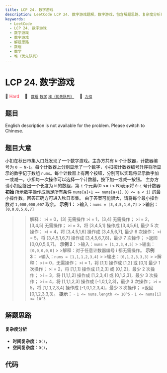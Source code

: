 ```yaml
---
title: LCP 24. 数字游戏
description: LeetCode LCP 24. 数字游戏题解，数字游戏，包含解题思路、复杂度分析以及完整的 JavaScript 代码实现。
keywords:
  - LeetCode
  - LCP 24. 数字游戏
  - 数字游戏
  - 数字游戏
  - 解题思路
  - 数组
  - 数学
  - 堆（优先队列）
---
```


# LCP 24. 数字游戏

🔴 <font color=#ff334b>Hard</font>&emsp; 🔖&ensp; [`数组`](/tag/array.md) [`数学`](/tag/math.md) [`堆（优先队列）`](/tag/heap-priority-queue.md)&emsp; 🔗&ensp;[`力扣`](https://leetcode.cn/problems/5TxKeK)

## 题目

English description is not available for the problem. Please switch to
Chinese.


## 题目大意

小扣在秋日市集入口处发现了一个数字游戏。主办方共有 `N` 个计数器，计数器编号为 `0 ~
N-1`。每个计数器上分别显示了一个数字，小扣按计数器编号升序将所显示的数字记于数组
`nums`。每个计数器上有两个按钮，分别可以实现将显示数字加一或减一。小扣每一次操作可以选择一个计数器，按下加一或减一按钮。 主办方请小扣回答出一个长度为
`N` 的数组，第 `i` 个元素(0 <= i < N)表示将 `0~i` 号计数器 **初始** 所示数字操作成满足所有条件 `nums[a]+1 ==
nums[a+1],(0 <= a < i)` 的最小操作数。回答正确方可进入秋日市集。 由于答案可能很大，请将每个最小操作数对
`1,000,000,007` 取余。 **示例 1：** >输入：`nums = [3,4,5,1,6,7]` > >输出：`[0,0,0,5,6,7]`
> >解释： >i = 0，[3] 无需操作 >i = 1，[3,4] 无需操作； >i = 2，[3,4,5] 无需操作； >i = 3，将
[3,4,5,1] 操作成 [3,4,5,6], 最少 5 次操作； >i = 4，将 [3,4,5,1,6] 操作成 [3,4,5,6,7], 最少 6
次操作； >i = 5，将 [3,4,5,1,6,7] 操作成 [3,4,5,6,7,8]，最少 7 次操作； >返回 [0,0,0,5,6,7]。
**示例 2：** >输入：`nums = [1,2,3,4,5]` > >输出：`[0,0,0,0,0]` > >解释：对于任意计数器编号 i
都无需操作。 **示例 3：** >输入：`nums = [1,1,1,2,3,4]` > >输出：`[0,1,2,3,3,3]` > >解释： >i =
0，无需操作； >i = 1，将 [1,1] 操作成 [1,2] 或 [0,1] 最少 1 次操作； >i = 2，将 [1,1,1] 操作成
[1,2,3] 或 [0,1,2]，最少 2 次操作； >i = 3，将 [1,1,1,2] 操作成 [1,2,3,4] 或 [0,1,2,3]，最少 3
次操作； >i = 4，将 [1,1,1,2,3] 操作成 [-1,0,1,2,3]，最少 3 次操作； >i = 5，将 [1,1,1,2,3,4]
操作成 [-1,0,1,2,3,4]，最少 3 次操作； >返回 [0,1,2,3,3,3]。 **提示：** \- `1 <= nums.length
<= 10^5` \- `1 <= nums[i] <= 10^3`


## 解题思路

#### 复杂度分析

- **时间复杂度**：`O()`，
- **空间复杂度**：`O()`，

## 代码

```javascript

```